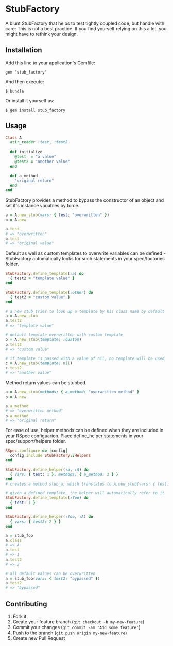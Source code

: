 # StubFactory

A blunt StubFactory that helps to test tightly coupled code, but handle with care: This is not a best practice. If you find yourself relying on this a lot, you might have to rethink your design. 

## Installation

Add this line to your application's Gemfile:

    gem 'stub_factory'

And then execute:

    $ bundle

Or install it yourself as:

    $ gem install stub_factory

## Usage
```ruby
Class A
  attr_reader :test, :test2
  
  def initialize
    @test  = "a value"
    @test2 = "another value"
  end
  
  def a_method
    "original return"
  end
end
```

StubFactory provides a method to bypass the constructor of an object and set it's instance variables by force.

```ruby
a = A.new_stub(vars: { test: "overwritten" })
b = A.new

a.test 
# => "overwritten"
b.test 
# => "original value"
```

Default as well as custom templates to overwrite variables can be defined - StubFactory automatically looks for such statements
in your spec/factories folder.
```ruby
StubFactory.define_template(:a) do
  { test2 = "template value" }
end

StubFactory.define_template(:other) do
  { test2 = "custom value" }
end

# a new stub tries to look up a template by his class name by default
a = A.new_stub
a.test2
# => "template value"

# default template overwritten with custom template
b = A.new_stub(template: :custom)
b.test2
# => "custom value"

# if template is passed with a value of nil, no template will be used
c = A.new_stub(template: nil)
c.test2
# => "another value"
```

Method return values can be stubbed.
```ruby
a = A.new_stub(methods: { a_method: "overwritten method" }
b = A.new

a.a_method
# => "overwritten method"
b.a_method
# => "original return"
```

For ease of use, helper methods can be defined when they are included in your RSpec configuarion. 
Place define_helper statements in your spec/support/helpers folder.
```ruby
RSpec.configure do |config|
  config.include StubFactory::Helpers
end

StubFactory.define_helper(:a, :A) do
  { vars: { test: 1 }, methods: { a_method: 2 } }
end
# creates a method stub_a, which translates to A.new_stub(vars: { test: 1 }, methods: { a_method: 2 })

# given a defined template, the helper will automatically refer to it
StubFactory.define_template(:foo) do
  { test: 1 }
end

StubFactory.define_helper(:foo, :A) do
  { vars: { test2: 2 } }
end

a = stub_foo
a.class
# => A
a.test
# => 1
a.test2
# => 2

# all default values can be overwritten
a = stub_foo(vars: { test2: "bypassed" })
a.test2
# => "bypassed"
```
## Contributing

1. Fork it
2. Create your feature branch (`git checkout -b my-new-feature`)
3. Commit your changes (`git commit -am 'Add some feature'`)
4. Push to the branch (`git push origin my-new-feature`)
5. Create new Pull Request
